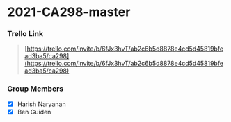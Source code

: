 # 2021-CA298-master

### Trello Link
> [https://trello.com/invite/b/6fJx3hvT/ab2c6b5d8878e4cd5d45819bfead3ba5/ca298](https://trello.com/invite/b/6fJx3hvT/ab2c6b5d8878e4cd5d45819bfead3ba5/ca298)

### Group Members
- [x] Harish Naryanan
- [x] Ben Guiden